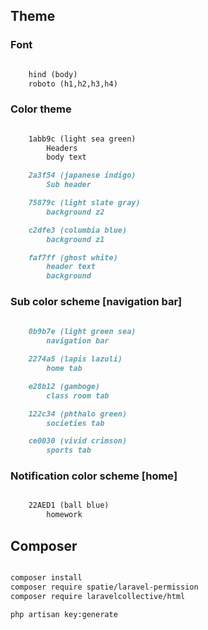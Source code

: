 ## Theme

### Font
```markdown

    hind (body)
    roboto (h1,h2,h3,h4)
```

### Color theme
```markdown

    1abb9c (light sea green)
        Headers
        body text

    2a3f54 (japanese indigo)
        Sub header

    75879c (light slate gray)
        background z2

    c2dfe3 (columbia blue)
        background z1

    faf7ff (ghost white)
        header text
        background 
```    
    
### Sub color scheme [navigation bar]
```markdown
    
    0b9b7e (light green sea)
        navigation bar

    2274a5 (lapis lazuli)
        home tab

    e28b12 (gamboge)
        class room tab

    122c34 (phthalo green)
        societies tab

    ce0030 (vivid crimson)
        sports tab
  ```      
### Notification color scheme [home]
```markdown

    22AED1 (ball blue)
        homework
```        
        
## Composer
```markdown

composer install
composer require spatie/laravel-permission
composer require laravelcollective/html

php artisan key:generate

```
